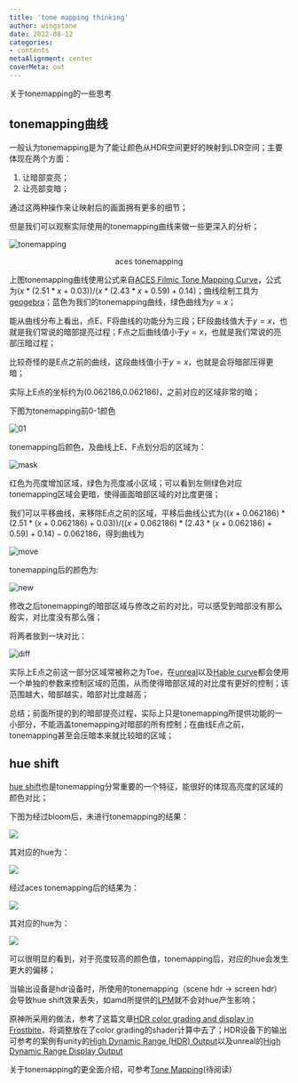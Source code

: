 ```yaml
---
title: 'tone mapping thinking'
author: wingstone
date: 2022-08-12
categories:
- contents
metaAlignment: center
coverMeta: out
---
```


关于tonemapping的一些思考

<!--more-->

## tonemapping曲线

一般认为tonemapping是为了能让颜色从HDR空间更好的映射到LDR空间；主要体现在两个方面：

1. 让暗部变亮；
2. 让亮部变暗；

通过这两种操作来让映射后的画面拥有更多的细节；

但是我们可以观察实际使用的tonemapping曲线来做一些更深入的分析；

![tonemapping](tonemapping.png)
<center>aces tonemapping</center>

上图tonemapping曲线使用公式来自[ACES Filmic Tone Mapping Curve](https://knarkowicz.wordpress.com/2016/01/06/aces-filmic-tone-mapping-curve/)，公式为$(x * (2.51 * x + 0.03)) / (x * (2.43 * x + 0.59) + 0.14)$；曲线绘制工具为[geogebra](https://www.geogebra.org/geometry)；蓝色为我们的tonemapping曲线，绿色曲线为$y=x$；

能从曲线分布上看出，点E、F将曲线的功能分为三段；EF段曲线值大于$y=x$，也就是我们常说的暗部提亮过程；F点之后曲线值小于$y=x$，也就是我们常说的亮部压暗过程；

比较奇怪的是E点之前的曲线，这段曲线值小于$y=x$，也就是会将暗部压得更暗；

实际上E点的坐标约为(0.062186,0.062186)，之前对应的区域非常的暗；

下图为tonemapping前0-1颜色

![01](01.png)

tonemapping后颜色，及曲线上E、F点划分后的区域为：

![mask](mask.png)

红色为亮度增加区域，绿色为亮度减小区域；可以看到左侧绿色对应tonemapping区域会更暗，使得画面暗部区域的对比度更强；

我们可以平移曲线，来移除E点之前的区域，平移后曲线公式为$((x + 0.062186)*(2.51*(x + 0.062186) + 0.03))/((x + 0.062186)*(2.43*(x + 0.062186) + 0.59) + 0.14)-0.062186$，得到曲线为

![move](move.png)

tonemapping后的颜色为:

![new](new.png)

修改之后tonemapping的暗部区域与修改之前的对比，可以感受到暗部没有那么殷实，对比度没有那么强；

将两者放到一块对比：

![diff](diff.png)

实际上E点之前这一部分区域常被称之为Toe，在[unreal](https://docs.unrealengine.com/4.27/en-US/RenderingAndGraphics/PostProcessEffects/ColorGrading/)以及[Hable curve](http://filmicworlds.com/blog/filmic-tonemapping-with-piecewise-power-curves/)都会使用一个单独的参数来控制区域的范围，从而使得暗部区域的对比度有更好的控制；该范围越大，暗部越实，暗部对比度越高；

总结；前面所提的到的暗部提亮过程，实际上只是tonemapping所提供功能的一小部分，不能涵盖tonemapping对暗部的所有控制；在曲线E点之前，tonemapping甚至会压暗本来就比较暗的区域；

## hue shift

[hue shift](https://zhuanlan.zhihu.com/p/356435019)也是tonemapping分常重要的一个特征，能很好的体现高亮度的区域的颜色对比；

下图为经过bloom后，未进行tonemapping的结果：

![](bloom.png)

其对应的hue为：

![](hue_untone.png)

经过aces tonemapping后的结果为：

![](bloom_tone.png)

其对应的hue为：

![](hue_tone.png)

可以很明显的看到，对于亮度较高的颜色值，tonemapping后，对应的hue会发生更大的偏移；

当输出设备是hdr设备时，所使用的tonemapping（scene hdr -> screen hdr）会导致hue shift效果丢失，如amd所提供的[LPM](https://github.com/GPUOpen-Effects/FidelityFX-LPM)就不会对hue产生影响；

原神所采用的做法，参考了这篇文章[HDR color grading and display in Frostbite](https://www.ea.com/frostbite/news/high-dynamic-range-color-grading-and-display-in-frostbite)，将调整放在了color grading的shader计算中去了；HDR设备下的输出可参考的案例有unity的[High Dynamic Range (HDR) Output](https://docs.unity.cn/Packages/com.unity.render-pipelines.high-definition@14.0/manual/HDR-Output.html)以及unreal的[High Dynamic Range Display Output](https://docs.unrealengine.com/5.0/en-US/high-dynamic-range-display-output-in-unreal-engine/)

关于tonemapping的更全面介绍，可参考[Tone Mapping](https://www.cl.cam.ac.uk/~rkm38/pdfs/tone_mapping.pdf)(待阅读)